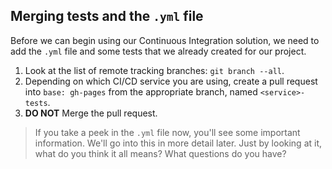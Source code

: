 ## Merging tests and the `.yml` file

Before we can begin using our Continuous Integration solution, we need to add the `.yml` file and some tests that we already created for our project.

1. Look at the list of remote tracking branches: `git branch --all`.
1. Depending on which CI/CD service you are using, create a pull request into `base: gh-pages` from the appropriate branch, named `<service>-tests`.
1. **DO NOT** Merge the pull request.

> If you take a peek in the `.yml` file now, you'll see some important information. We'll go into this in more detail later. Just by looking at it, what do you think it all means? What questions do you have?
